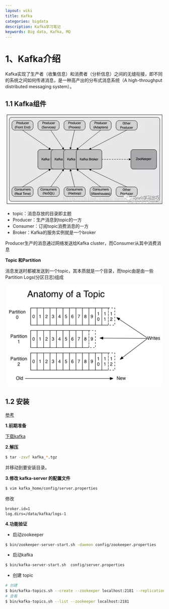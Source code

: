 ```yaml
---
layout: wiki
title: Kafka
categories: bigdata
description: Kafka学习笔记
keywords: Big data, Kafka, MQ
---
```


# 1、Kafka介绍

Kafka实现了生产者（收集信息）和消费者（分析信息）之间的无缝衔接，即不同的系统之间如何传递消息，是一种高产出的分布式消息系统（A high-throughput distributed messaging system）。

## 1.1 Kafka组件

<img src="/images/wiki/Kafka/kafka_conn.webp" width="700" alt="Kafka组件">

- topic：消息存放的目录即主题
- Producer：生产消息到topic的一方
- Consumer：订阅topic消费消息的一方
- Broker：Kafka的服务实例就是一个broker

Producer生产的消息通过网络发送给Kafka cluster，而Consumer从其中消费消息

**Topic 和Partition**

消息发送时都被发送到一个topic，其本质就是一个目录，而topic由是由一些Partition Logs(分区日志)组成

<img src="/images/wiki/Kafka/kafka-log-data-partitions.png" width="700" alt="topic结构">

## 1.2 安装

[参考](http://www.54tianzhisheng.cn/2018/01/04/Kafka/)

**1.前期准备**

[下载kafka](https://kafka.apache.org/downloads)

**2.解压**

```bash
$ tar -zxvf kafka_*.tgz
```

并移动到要安装目录。

**3.修改 kafka-server 的配置文件**

```bash
$ vim kafka_home/config/server.properties
```

修改

```
broker.id=1
log.dirs=/data/kafka/logs-1
```

**4.功能验证**

* 启动zookeeper

```bash
$ bin/zookeeper-server-start.sh -daemon config/zookeeper.properties
```

* 启动kafka

```bash
$ bin/kafka-server-start.sh  config/server.properties
```

* 创建 topic

```bash
# 创建
$ bin/kafka-topics.sh --create --zookeeper localhost:2181 --replication-factor 1 --partitions 1 --topic test
# 查看
$ bin/kafka-topics.sh --list --zookeeper localhost:2181
```


